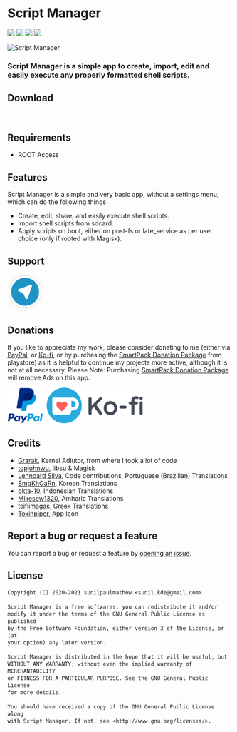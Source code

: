 # Script Manager

[![](https://img.shields.io/badge/Script%20Manager-v2.9-green)](https://play.google.com/store/apps/details?id=com.smartpack.scriptmanager)
![](https://img.shields.io/github/languages/top/SmartPack/ScriptManager)
![](https://img.shields.io/github/contributors/smartpack/ScriptManager)
![](https://img.shields.io/github/license/smartpack/SmartPack-Kernel-Manager)

![Script Manager](https://github.com/SmartPack/ScriptManager/blob/master/app/src/main/res/mipmap-xxxhdpi/ic_launcher.png?raw=true)

### Script Manager is a simple app to create, import, edit and easily execute any properly formatted shell scripts.

## Download
[<img src="https://play.google.com/intl/en_us/badges/images/generic/en-play-badge.png"
     alt=""
     height="80">](https://play.google.com/store/apps/details?id=com.smartpack.scriptmanager)
[<img src="https://i.ibb.co/q0mdc4Z/get-it-on-github.png"
     alt=""
     height="80">](https://github.com/SmartPack/ScriptManager/blob/master/release/com.smartpack.scriptmanager.apk?raw=true)

## Requirements
* ROOT Access

## Features
Script Manager is a simple and very basic app, without a settings menu, which can do the following things
* Create, edit, share, and easily execute shell scripts.
* Import shell scripts from sdcard.
* Apply scripts on boot, either on post-fs or late_service as per user choice (only if rooted with Magisk).

## Support
[<img src="https://github.com/SmartPack/SmartPack.github.io/blob/master/asset/pic006.png?raw=true"
     alt=""
     height="80">](https://t.me/smartpack_kmanager)

## Donations
If you like to appreciate my work, please consider donating to me (either via [PayPal](https://www.paypal.me/menacherry/), or [Ko-fi](https://ko-fi.com/sunilpaulmathew/), or by purchasing the [SmartPack Donation Package](https://play.google.com/store/apps/details?id=com.smartpack.donate) from playstore) as it is helpful to continue my projects more active, although it is not at all necessary.
Please Note: Purchasing [SmartPack Donation Package](https://play.google.com/store/apps/details?id=com.smartpack.donate) will remove Ads on this app.

[<img src="https://raw.githubusercontent.com/SmartPack/SmartPack.github.io/master/asset/pic005.png"
     alt=""
     height="80">](https://www.paypal.me/menacherry/)
[<img src="https://play.google.com/intl/en_us/badges/images/generic/en-play-badge.png"
     alt=""
     height="80">](https://play.google.com/store/apps/details?id=com.smartpack.donate)
[<img src="https://raw.githubusercontent.com/SmartPack/SmartPack.github.io/master/asset/pic010.png"
     alt=""
     height="80">](https://ko-fi.com/sunilpaulmathew/)

## Credits
* [Grarak](https://github.com/Grarak), Kernel Adiutor, from where I took a lot of code
* [topjohnwu](https://github.com/topjohnwu), libsu & Magisk
* [Lennoard Silva](https://github.com/Lennoard), Code contributions, Portuguese (Brazilian) Translations
* [SmgKhOaRn](https://github.com/SmgKhOaRn), Korean Translations
* [okta-10](https://github.com/okta-10), Indonesian Translations
* [Mikesew1320](https://github.com/Mikesew1320), Amharic Translations
* [tsiflimagas](https://github.com/tsiflimagas), Greek Translations
* [Toxinpiper](https://t.me/toxinpiper), App Icon

## Report a bug or request a feature

You can report a bug or request a feature by [opening an issue](https://github.com/SmartPack/ScriptManager/issues/new).

## License

    Copyright (C) 2020-2021 sunilpaulmathew <sunil.kde@gmail.com>

    Script Manager is a free softwares: you can redistribute it and/or
    modify it under the terms of the GNU General Public License as published
    by the Free Software Foundation, either version 3 of the License, or (at
    your option) any later version.

    Script Manager is distributed in the hope that it will be useful, but
    WITHOUT ANY WARRANTY; without even the implied warranty of MERCHANTABILITY
    or FITNESS FOR A PARTICULAR PURPOSE. See the GNU General Public License
    for more details.

    You should have received a copy of the GNU General Public License along
    with Script Manager. If not, see <http://www.gnu.org/licenses/>.